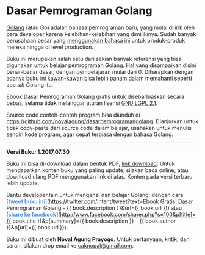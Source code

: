 # Dasar Pemrograman Golang

[Golang](https://golang.org/) (atau Go) adalah bahasa pemrograman baru, yang mulai dilirik oleh para developer karena kelebihan-kelebihan yang dimilikinya. Sudah banyak perusahaan besar yang [menggunakan bahasa ini](https://github.com/golang/go/wiki/GoUsers) untuk produk-produk mereka hingga di level production.

Buku ini merupakan salah satu dari sekian banyak referensi yang bisa digunakan untuk belajar pemrograman Golang. Hal yang disampaikan disini benar-benar dasar, dengan pembelajaran mulai dari 0. Diharapkan dengan adanya buku ini kawan-kawan bisa lebih paham dalam memahami seperti apa *sih* Golang itu.

Ebook Dasar Pemrograman Golang gratis untuk disebarluaskan secara bebas, selama tidak melanggar aturan lisensi [GNU LGPL 2.1](http://www.gnu.org/licenses/old-licenses/lgpl-2.1.en.html).

Source code contoh-contoh program bisa diunduh di https://github.com/novalagung/dasarpemrogramangolang. Dianjurkan untuk tidak copy-paste dari source code dalam belajar, usahakan untuk menulis sendiri kode program, agar cepat terbiasa dengan bahasa Golang.

---

**Versi Buku: 1.2017.07.30**

Buku ini bisa di-download dalam bentuk PDF, [link download](https://www.gitbook.com/download/pdf/book/novalagung/dasarpemrogramangolang). Untuk mendapatkan konten buku yang paling update, silakan baca online, atau download ulang PDF menggunakan link di atas. Konten pada versi terbaru lebih update.

Bantu developer lain untuk mengenal dan belajar Golang, dengan cara [<span style="color: #5491E0; font-weight: bold;">tweet buku ini</span>](https://twitter.com/intent/tweet?text=Ebook Gratis! Dasar Pemrograman Golang - {{ book.description }}&url={{ book.url }}) atau [<span style="color: #5491E0; font-weight: bold;">share ke facebook</span>](http://www.facebook.com/sharer.php?s=100&p[title]={{ book.title }}&p[summary]={{ book.description }} - {{ book.author }}&p[url]={{ book.url }}).

Buku ini dibuat oleh **Noval Agung Prayogo**. Untuk pertanyaan, kritik, dan saran, silakan drop email ke [caknopal@gmail.com](mailto:caknopal@gmail.com).

<!-- --- -->

<!-- <center><img src="images/other/cover_fb_share.jpg" alt="Buku Dasar Pemrograman Golang" height="180" /></center> -->

